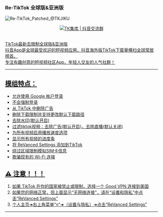 ### Re-TikTok 全球版&亚洲版
![Re-TikTok_Patched_@TKJIKU](https://github.com/TKJIKU/TikTok/assets/128697634/2a0bdf94-8f2c-4869-a7fa-5e26f3801d3b)
<div align="center">
   <a target="_blank" href="https://qm.qq.com/cgi-bin/qm/qr?k=se3bNdgK2BsvttAlp_znTHoAneKZoBCb&jump_from=webapi&authKey=YIbCO4Lz0ZWckmVcLeGvo8SryGqcrSAUn1Jv/7jQEvSKiqjxgZqGaci2mjUW3Brt"><img src="https://pub.idqqimg.com/wpa/images/group.png" alt="ТК集库 | 抖音交流群" title="ТК集库 | 抖音交流群"></div>

   <br>TikTok最新去限制全球版&亚洲版  
抖音App是全球最受欢迎的短视频应用，抖音海外版TikTok下载量横扫全球常居榜首。  
专注有趣创意的短视频社区App，年轻人交友的人气社群！

   ---

## 模组特点：
- 允许使用 Google 帐户登录
- 不会强制登录
- 从 TikTok 中删除广告
- 删除下载限制并支持更改默认下载路径
- 去除水印(默认开启) 
- 过滤tiktok视频：去除广告(默认开启)，去除直播(默认关闭) 
- 为所有视频启用播放速度选项
- 显示所有视频的进度条
- 将 ReVanced Settings 添加到TikTok
- 绕过区域限制模拟SIM卡信息
- 欺骗现有的 Wi-Fi 连接

##  ⚠ 注意！！！
1. 如果 TikTok 在你的国家被禁止或限制，选择一个 Good VPN 连接到美国
2. 如果您的网络正常，但上面显示“无网络连接”，请在“设置和隐私”中点击“ReVanced Settings”
3. 个人主页➜右上角菜单“≡”➜（设置与隐私）➜点击“ReVanced Settings”

---

